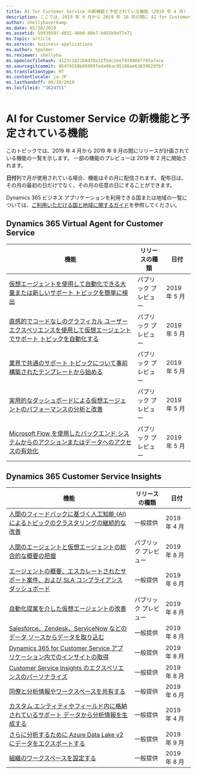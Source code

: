 ```yaml
---
title: AI for Customer Service の新機能と予定されている機能 (2019 年 4 月)
description: ここでは、2019 年 4 月から 2019 年 10 月の間に AI for Customer Service でリリースが計画されている機能の一覧を示します。
author: shellyhaverkamp
ms.date: 05/28/2019
ms.assetid: 5993958f-d851-40b0-89b7-b855b9df7e71
ms.topic: article
ms.service: business-applications
ms.author: tpalmer
ms.reviewer: shellyha
ms.openlocfilehash: 4123c182168d39a12f5dc2eef9194897795a7ace
ms.sourcegitcommit: 864f4558b09899fada96ac95108ae63039029fb7
ms.translationtype: HT
ms.contentlocale: ja-JP
ms.lasthandoff: 06/10/2019
ms.locfileid: "1624751"
---
```

#  <a name="whats-new-and-planned-for-ai-for-customer-service"></a>AI for Customer Service の新機能と予定されている機能

このトピックでは、2019 年 4 月から 2019 年 9 月の間にリリースが計画されている機能の一覧を示します。 一部の機能のプレビューは 2019 年 2 月に開始されます。

**日付**列で月が使用されている場合、機能はその月に配信されます。 配布日は、その月の最初の日だけでなく、その月の任意の日にすることができます。

Dynamics 365 ビジネス アプリケーションを利用できる国または地域の一覧については、[ご利用いただける国と地域に関するガイド](https://aka.ms/dynamics_365_international_availability_deck)を参照してください。


## <a name="dynamics-365-virtual-agent-for-customer-service"></a>Dynamics 365 Virtual Agent for Customer Service

| 機能      | リリースの種類         | 日付                |
|--------------|----------------------|-------------------------------------|
| [仮想エージェントを使用して自動化できる大量または新しいサポート トピックを簡単に検出](virtual-agent/discover-topics.md)    | パブリック プレビュー     | 2019 年 5 月                          |
| [直感的でコードなしのグラフィカル ユーザー エクスペリエンスを使用して仮想エージェントでサポート トピックを自動化する](virtual-agent/intuitive-user-experience.md) | パブリック プレビュー       | 2019 年 5 月                          |
| [業界で共通のサポート トピックについて事前構築されたテンプレートから始める](virtual-agent/pre-built-templates.md) | パブリック プレビュー       | 2019 年 5 月                          |
| [実用的なダッシュボードによる仮想エージェントのパフォーマンスの分析と改善](virtual-agent/intuitive-dashboards.md) | パブリック プレビュー| 2019 年 5 月   |
| [Microsoft Flow を使用したバックエンド システムからのアクションまたはデータへのアクセスの有効化](virtual-agent/using-flow.md) | パブリック プレビュー | 2019 年 5 月|

## <a name="dynamics-365-customer-service-insights"></a>Dynamics 365 Customer Service Insights

| 機能    | リリースの種類         | 日付 |
|------------|----------------------|----------------------|
| [人間のフィードバックに基づく人工知能 (AI) によるトピックのクラスタリングの継続的な改善](insights/continuous-ai-improvement.md) | 一般提供 | 2019 年 4 月             |
| [人間のエージェントと仮想エージェントの総合的な概要の把握](insights/combined-human-bot-metrics.md) | パブリック プレビュー | 2019 年 8 月  |
| [エージェントの概要、エスカレートされたサポート案件、および SLA コンプライアンス ダッシュボード](insights/more-dashboard.md) | 一般提供 | 2019 年 6 月  |
| [自動化提案を介した仮想エージェントの改善](insights/improve-bot-with-topic-suggestion.md) | パブリック プレビュー  | 2019 年 8 月  |
| [Salesforce、Zendesk、ServiceNow などのデータ ソースからデータを取り込む](insights/more-data-sources-support.md) | 一般提供 | 2019 年 8 月   |
| [Dynamics 365 for Customer Service アプリケーション内でのインサイトの取得](insights/integrated-experience-with-dynamics-365-for-customer-service.md)   | 一般提供 | 2019 年 8 月             |
| [Customer Service Insights のエクスペリエンスのパーソナライズ](insights/personalized-experience.md)  | 一般提供 | 2019 年 8 月  |
| [同僚と分析情報やワークスペースを共有する](insights/workspace-sharing.md)  | 一般提供 | 2019 年 6 月             |
| [カスタム エンティティやフィールド内に格納されているサポート データから分析情報を生成する](insights/custom-entities-support.md) | 一般提供 | 2019 年 4 月             |
| [さらに分析するために Azure Data Lake v2 にデータをエクスポートする](insights/export-data-to-azure-data-lake-v2.md)  | 一般提供 | 2019 年 9 月      |
| [組織のワークスペースを設定する](insights/setup-organizational-workspace.md)  | 一般提供 | 2019 年 8 月       |
